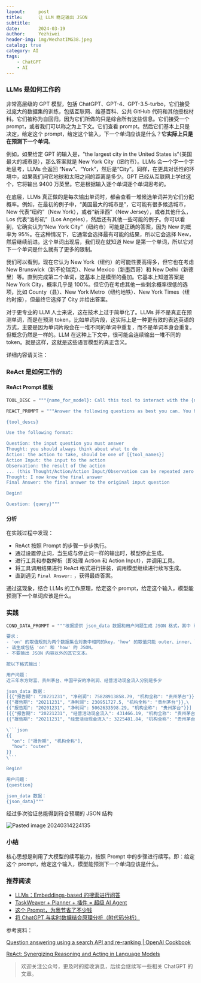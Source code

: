 ```yaml
---
layout:     post
title:      让 LLM 稳定输出 JSON
subtitle:   
date:       2024-03-19
author:     Yezhiwei
header-img: img/WechatIMG38.jpeg
catalog: true
category: AI
tags:
    - ChatGPT
    - AI
---
```


### LLMs 是如何工作的

非常高层级的 GPT 模型，包括 ChatGPT、GPT-4、GPT-3.5-turbo，它们接受过庞大的数据集的训练，包括互联网、维基百科、公共 GitHub 代码和其他授权材料。它们被称为自回归，因为它们所做的只是综合所有这些信息。它们接受一个 prompt，或者我们可以称之为上下文。它们查看 prompt。然后它们基本上只是决定，给定这个 prompt，给定这个输入，下一个单词应该是什么？**它实际上只是在预测下一个单词**。

例如，如果给定 GPT 的输入是，“the largest city in the United States is“（美国最大的城市是），那么答案就是 New York City（纽约市）。LLMs 会一个字一个字地思考，LLMs 会返回 “New”、“York”，然后是“City”。同样，在更具对话性的环境中，如果我们问它地球和太阳之间的距离是多少。GPT 已经从互联网上学过这个，它将输出 9400 万英里。它是根据输入逐个单词逐个单词思考的。

在底层，LLMs 真正做的是每次输出单词时，都会查看一堆候选单词并为它们分配概率。例如，在最初的例子中，“美国最大的城市是”，它可能有很多候选城市，New 代表“纽约”（New York），或者“新泽西”（New Jersey），或者其他什么，Los 代表“洛杉矶”（Los Angeles），然后还有其他一些可能的例子。你可以看到，它确实认为“New York City”（纽约市）可能是正确的答案，因为 New 的概率为 95%。在这种情况下，它通常会选择最有可能的结果，所以它会选择 New，然后继续前进。这个单词出现后，我们现在就知道 New 是第一个单词，所以它对下一个单词是什么就有了更多的限制。

我们可以看到，现在它认为 New York（纽约）的可能性要高得多，但它也在考虑 New Brunswick（新不伦瑞克）、New Mexico（新墨西哥）和 New Delhi（新德里）等。直到完成第二个单词，这基本上是模型的叠加。它基本上知道答案是 New York City，概率几乎是 100%。但它仍在考虑其他一些剩余概率很低的选项，比如 County（县）、New York Metro（纽约地铁）、New York Times（纽约时报），但最终它选择了 City 并给出答案。

对于更专业的 LLM 人士来说，这在技术上过于简单化了。LLMs 并不是真正在预测单词，而是在预测 token，比如单词片段，这实际上是一种更有效的表达英语的方式，主要是因为单词片段会在一堆不同的单词中重复，而不是单词本身会重复。但概念仍然是一样的。LLM 在这种上下文中，很可能会连续输出一堆不同的 token。就是这样，这就是这些语言模型的真正含义。

详细内容请关注：

### ReAct 是如何工作的

#### ReAct Prompt 模版

```Python
TOOL_DESC = """{name_for_model}: Call this tool to interact with the {name_for_human} API. What is the {name_for_human} API useful for? {description_for_model} Parameters: {parameters} Format the arguments as a JSON object."""

REACT_PROMPT = """Answer the following questions as best you can. You have access to the following tools:

{tool_descs}

Use the following format:

Question: the input question you must answer
Thought: you should always think about what to do
Action: the action to take, should be one of [{tool_names}]
Action Input: the input to the action
Observation: the result of the action
... (this Thought/Action/Action Input/Observation can be repeated zero or more times)
Thought: I now know the final answer
Final Answer: the final answer to the original input question

Begin!

Question: {query}"""
```

#### 分析

在实践过程中发现：

-  ReAct 按照 Prompt 的步骤一步步执行。
- 通过设置停止词，当生成与停止词一样的输出时，模型停止生成。
- 进行工具和参数解析（即处理 Action 和 Action Input），并调用工具。
- 将工具调用结果进行 ReAct 格式进行拼装，调用模型继续进行续写生成。
- 直到遇见 `Final Answer:` ，获得最终答案。

通过这现象，结合 LLMs 的工作原理，给定这个 prompt，给定这个输入，模型能预测下一个单词应该是什么。

### 实践

```Python
COND_DATA_PROMPT = """根据提供 json_data 数据和用户问题生成 JSON 格式，其中 key 分别为 'on' 和 'how'。

要求：
- 'on' 的取值规则为两个数据集合对象中相同的key，'how' 的取值只能 outer、inner、left、right 之一，需要根据数据和用户问题进行分析选择其中一个，不能随便编造。
- 请生成包括 'on' 和 'how' 的 JSON。
- 不要输出 JSON 内容以外的其它文本。

按以下格式输出：

用户问题：
近三年东方财富、贵州茅台、中国平安的净利润、经营活动现金流入分别是多少

json_data 数据：
[{{"报告期": "20221231", "净利润": 75828913858.79, "机构全称": "贵州茅台"}},\
{{"报告期": "20211231", "净利润": 230951727.5, "机构全称": "贵州茅台"}},\
{{"报告期": "20201231", "净利润": 5062633598.29, "机构全称": "贵州茅台"}}]
[{{"报告期": "20221231", "经营活动现金流入": 431466.19, "机构全称": "贵州茅台"}},\
{{"报告期": "20211231", "经营活动现金流入": 3225481.84, "机构全称": "贵州茅台"}}]

\```json
{{
  "on": ["报告期", "机构全称"],
  "how": "outer"
}}  
\```

Begin!

用户问题：
{question}

json_data 数据：
{json_data}"""

```

经过多次验证总能得到符合预期的 JSON 结构

![Pasted image 20240314224135](https://cdn.jsdelivr.net/gh/yezhwi/img@main/202403192205984.png)

### 小结 

核心思想是利用了大模型的续写能力，按照 Prompt 中的步骤进行续写。即：给定这个 prompt，给定这个输入，模型能预测下一个单词应该是什么。


### 推荐阅读

- [LLMs：Embeddings-based 的搜索进行问答](https://mp.weixin.qq.com/s/8wEdbuYhBWDcNjlGbRf5yQ)
- [TaskWeaver + Planner + 插件 = 超级 AI Agent](https://mp.weixin.qq.com/s/2Z5JInVkL5Y4p-jvKpO9vg)
- [这个 Prompt，为我节省了不少钱](https://mp.weixin.qq.com/s/iYhKXqg9rLDxOgTww8UWVQ)
- [将 ChatGPT 与实时数据结合原理分析（附代码分析）](https://mp.weixin.qq.com/s?__biz=MzA5Njk3Njc5Mw==&mid=2247494054&idx=1&sn=c6aee889a9581c1c082699e207258fd2&chksm=90a54350a7d2ca46f3fae475aceb96ce3e83d55612136b78107536160956d20a500c85ebac70&scene=21#wechat_redirect)


参考资料：

[Question answering using a search API and re-ranking | OpenAI Cookbook](https://cookbook.openai.com/examples/question_answering_using_a_search_api)

[ReAct: Synergizing Reasoning and Acting in Language Models](https://arxiv.org/pdf/2210.03629.pdf)


> 欢迎关注公众号，更及时的接收消息，后续会继续写一些相关 ChatGPT 的文章。

